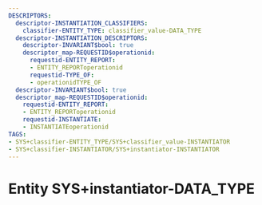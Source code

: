 ```yaml
---
DESCRIPTORS:
  descriptor-INSTANTIATION_CLASSIFIERS:
    classifier-ENTITY_TYPE: classifier_value-DATA_TYPE
  descriptor-INSTANTIATION_DESCRIPTORS:
    descriptor-INVARIANT$bool: true
    descriptor_map-REQUESTID$operationid:
      requestid-ENTITY_REPORT:
      - ENTITY_REPORToperationid
      requestid-TYPE_OF:
      - operationidTYPE_OF
  descriptor-INVARIANT$bool: true
  descriptor_map-REQUESTID$operationid:
    requestid-ENTITY_REPORT:
    - ENTITY_REPORToperationid
    requestid-INSTANTIATE:
    - INSTANTIATEoperationid
TAGS:
- SYS+classifier-ENTITY_TYPE/SYS+classifier_value-INSTANTIATOR
- SYS+classifier-INSTANTIATOR/SYS+instantiator-INSTANTIATOR
---
```

# Entity SYS+instantiator-DATA_TYPE

